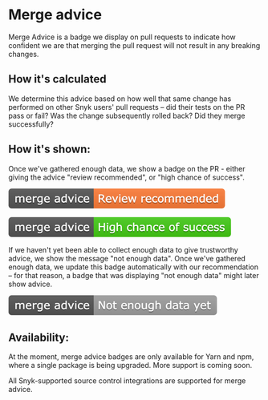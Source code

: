# Merge advice

Merge Advice is a badge we display on pull requests to indicate how confident we are that merging the pull request will not result in any breaking changes.

## How it's calculated

We determine this advice based on how well that same change has performed on other Snyk users' pull requests – did their tests on the PR pass or fail? Was the change subsequently rolled back? Did they merge successfully?

## How it's shown:

Once we've gathered enough data, we show a badge on the PR - either giving the advice "review recommended", or "high chance of success".

![](<../../../.gitbook/assets/merge-advice-review-recommended (2) (2) (2) (1) (1) (1) (1) (1) (1) (1) (1) (1) (1) (1) (1) (1) (1) (1) (1) (1) (1) (1) (1) (1) (1) (1) (1) (1) (1) (1) (1) (1) (1) (1) (1) (1) (1) (1) (1) (1) (1) (1) (1) (1) (1) (1) (1) (1) (1) (1) (1) (1) (1) (1 (33).png>)

![](<../../../.gitbook/assets/advice-green (1) (2) (2) (4) (3) (1) (1) (1) (1) (1) (1) (1) (1) (1) (1) (1) (1) (1) (1) (1) (1) (1) (1) (1) (1) (1) (1) (1) (1) (1) (1) (1) (1) (1) (1) (1) (1) (1) (1) (1) (1) (1) (1) (1) (1) (1) (1) (1) (1) (1) (1) (1) (1) (1) (1) (10) (1) (23).png>)

If we haven't yet been able to collect enough data to give trustworthy advice, we show the message "not enough data". Once we've gathered enough data, we update this badge automatically with our recommendation – for that reason, a badge that was displaying "not enough data" might later show advice.

![](<../../../.gitbook/assets/merge-advice (2) (2) (4) (2) (1) (1) (1) (1) (1) (1) (1) (1) (1) (1) (1) (1) (1) (1) (1) (1) (1) (1) (1) (1) (1) (1) (1) (1) (1) (1) (1) (1) (1) (1) (1) (1) (1) (1) (1) (1) (1) (1) (1) (1) (1) (1) (1) (1) (1) (1) (1) (1) (1) (1) (1) (10) (1) (30).png>)

## Availability:

At the moment, merge advice badges are only available for Yarn and npm, where a single package is being upgraded. More support is coming soon.

All Snyk-supported source control integrations are supported for merge advice.
